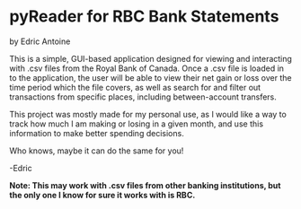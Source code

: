 <h1>pyReader for RBC Bank Statements</h1>

by Edric Antoine

This is a simple, GUI-based application designed for viewing and interacting with
.csv files from the Royal Bank of Canada. Once a .csv file is loaded in to the application, the user will be
able to view their net gain or loss over the time period which the file covers, as well as search for and filter out transactions
from specific places, including between-account transfers.

This project was mostly made for my personal use, as I would like a way to track
how much I am making or losing in a given month, and use this information to 
make better spending decisions.

Who knows, maybe it can do the same for you!

-Edric

**Note: This may work with .csv files from other banking institutions, but the only one I know for sure it works with is RBC.**